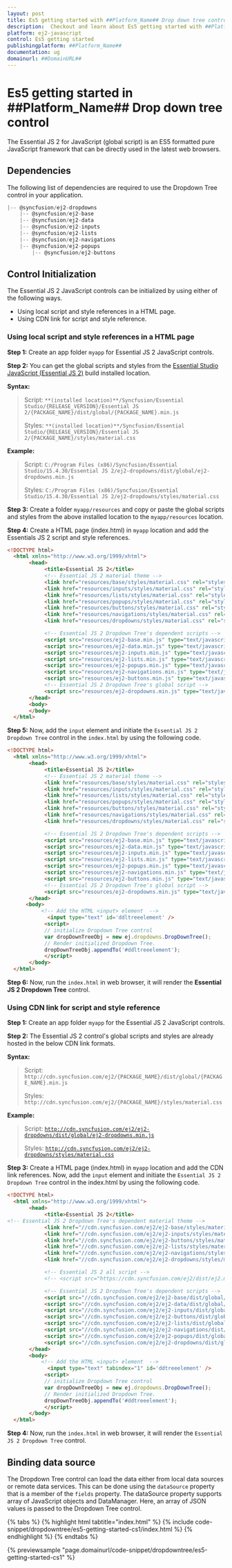 ```yaml
---
layout: post
title: Es5 getting started with ##Platform_Name## Drop down tree control | Syncfusion
description:  Checkout and learn about Es5 getting started with ##Platform_Name## Drop down tree control of Syncfusion Essential JS 2 and more details.
platform: ej2-javascript
control: Es5 getting started 
publishingplatform: ##Platform_Name##
documentation: ug
domainurl: ##DomainURL##
---
```


# Es5 getting started in ##Platform_Name## Drop down tree control

The Essential JS 2 for JavaScript (global script) is an ES5 formatted pure JavaScript framework that can be directly used in the latest web browsers.

## Dependencies

The following list of dependencies are required to use the Dropdown Tree control in your application.

```javascript
|-- @syncfusion/ej2-dropdowns
    |-- @syncfusion/ej2-base
    |-- @syncfusion/ej2-data
    |-- @syncfusion/ej2-inputs
    |-- @syncfusion/ej2-lists
    |-- @syncfusion/ej2-navigations
    |-- @syncfusion/ej2-popups
        |-- @syncfusion/ej2-buttons
```

## Control Initialization

The Essential JS 2 JavaScript controls can be initialized by using either of the following ways.

* Using local script and style references in a HTML page.
* Using CDN link for script and style reference.

### Using local script and style references in a HTML page

**Step 1:** Create an app folder `myapp` for Essential JS 2 JavaScript controls.

**Step 2:** You can get the global scripts and styles from the [Essential Studio JavaScript (Essential JS 2)](https://www.syncfusion.com/downloads/essential-js2/confirm) build installed location.

**Syntax:**
> Script: `**(installed location)**/Syncfusion/Essential Studio/{RELEASE_VERSION}/Essential JS 2/{PACKAGE_NAME}/dist/global/{PACKAGE_NAME}.min.js`
>
> Styles: `**(installed location)**/Syncfusion/Essential Studio/{RELEASE_VERSION}/Essential JS 2/{PACKAGE_NAME}/styles/material.css`

**Example:**

> Script: `C:/Program Files (x86)/Syncfusion/Essential Studio/15.4.30/Essential JS 2/ej2-dropdowns/dist/global/ej2-dropdowns.min.js`
>
> Styles: `C:/Program Files (x86)/Syncfusion/Essential Studio/15.4.30/Essential JS 2/ej2-dropdowns/styles/material.css`

**Step 3:** Create a folder `myapp/resources` and copy or paste the global scripts and styles from the above installed location to the `myapp/resources` location.

**Step 4:** Create a HTML page (index.html) in `myapp` location and add the Essentials JS 2 script and style references.

```html
<!DOCTYPE html>
  <html xmlns="http://www.w3.org/1999/xhtml">
       <head>
            <title>Essential JS 2</title>
            <!-- Essential JS 2 material theme -->
            <link href="resources/base/styles/material.css" rel="stylesheet" type="text/css"/>
            <link href="resources/inputs/styles/material.css" rel="stylesheet" type="text/css"/>
            <link href="resources/lists/styles/material.css" rel="stylesheet" type="text/css"/>
            <link href="resources/popups/styles/material.css" rel="stylesheet" type="text/css"/>
            <link href="resources/buttons/styles/material.css" rel="stylesheet" type="text/css"/>
            <link href="resources/navigations/styles/material.css" rel="stylesheet" type="text/css"/>
            <link href="resources/dropdowns/styles/material.css" rel="stylesheet" type="text/css"/>

            <!-- Essential JS 2 Dropdown Tree's dependent scripts -->
            <script src="resources/ej2-base.min.js" type="text/javascript"></script>
            <script src="resources/ej2-data.min.js" type="text/javascript"></script>
            <script src="resources/ej2-inputs.min.js" type="text/javascript"></script>
            <script src="resources/ej2-lists.min.js" type="text/javascript"></script>
            <script src="resources/ej2-popups.min.js" type="text/javascript"></script>
            <script src="resources/ej2-navigations.min.js" type="text/javascript"></script>
            <script src="resources/ej2-buttons.min.js" type="text/javascript"></script>
            <!-- Essential JS 2 Dropdown Tree's global script -->
            <script src="resources/ej2-dropdowns.min.js" type="text/javascript"></script>
       </head>
       <body>
       </body>
  </html>
```

**Step 5:** Now, add the `input` element and initiate the `Essential JS 2 Dropdown Tree` control in the `index.html` by using the following code.

```html
<!DOCTYPE html>
  <html xmlns="http://www.w3.org/1999/xhtml">
       <head>
            <title>Essential JS 2</title>
            <!-- Essential JS 2 material theme -->
            <link href="resources/base/styles/material.css" rel="stylesheet" type="text/css"/>
            <link href="resources/inputs/styles/material.css" rel="stylesheet" type="text/css"/>
            <link href="resources/lists/styles/material.css" rel="stylesheet" type="text/css"/>
            <link href="resources/popups/styles/material.css" rel="stylesheet" type="text/css"/>
            <link href="resources/buttons/styles/material.css" rel="stylesheet" type="text/css"/>
            <link href="resources/navigations/styles/material.css" rel="stylesheet" type="text/css"/>
            <link href="resources/dropdowns/styles/material.css" rel="stylesheet" type="text/css"/>

            <!-- Essential JS 2 Dropdown Tree's dependent scripts -->
            <script src="resources/ej2-base.min.js" type="text/javascript"></script>
            <script src="resources/ej2-data.min.js" type="text/javascript"></script>
            <script src="resources/ej2-inputs.min.js" type="text/javascript"></script>
            <script src="resources/ej2-lists.min.js" type="text/javascript"></script>
            <script src="resources/ej2-popups.min.js" type="text/javascript"></script>
            <script src="resources/ej2-navigations.min.js" type="text/javascript"></script>
            <script src="resources/ej2-buttons.min.js" type="text/javascript"></script>
            <!-- Essential JS 2 Dropdown Tree's global script -->
            <script src="resources/ej2-dropdowns.min.js" type="text/javascript"></script>
       </head>
      <body>
           <!-- Add the HTML <input> element  -->
             <input type="text" id='ddltreeelement' />
            <script>
            // initialize Dropdown Tree control
            var dropDownTreeObj = new ej.dropdowns.DropDownTree();
            // Render initialized Dropdown Tree.
            dropDownTreeObj.appendTo('#ddltreeelement');
            </script>
       </body>
  </html>
```

**Step 6:** Now, run the `index.html` in web browser, it will render the **Essential JS 2 Dropdown Tree** control.

### Using CDN link for script and style reference

**Step 1:** Create an app folder `myapp` for the Essential JS 2 JavaScript controls.

**Step 2:** The Essential JS 2 control's global scripts and styles are already hosted in the below CDN link formats.

**Syntax:**
> Script: `http://cdn.syncfusion.com/ej2/{PACKAGE_NAME}/dist/global/{PACKAGE_NAME}.min.js`
>
> Styles: `http://cdn.syncfusion.com/ej2/{PACKAGE_NAME}/styles/material.css`

**Example:**
> Script: [`http://cdn.syncfusion.com/ej2/ej2-dropdowns/dist/global/ej2-dropdowns.min.js`](http://cdn.syncfusion.com/ej2/ej2-dropdowns/dist/global/ej2-dropdowns.min.js)
>
> Styles: [`http://cdn.syncfusion.com/ej2/ej2-dropdowns/styles/material.css`](http://cdn.syncfusion.com/ej2/ej2-dropdowns/styles/material.css)

**Step 3:** Create a HTML page (index.html) in `myapp` location and add the CDN link references. Now, add the `input` element and initiate the `Essential JS 2 Dropdown Tree` control in the index.html by using the following code.

```html
<!DOCTYPE html>
  <html xmlns="http://www.w3.org/1999/xhtml">
       <head>
            <title>Essential JS 2</title>
<!-- Essential JS 2 Dropdown Tree's dependent material theme -->
            <link href="//cdn.syncfusion.com/ej2/ej2-base/styles/material.css" rel="stylesheet" type="text/css"/>
            <link href="//cdn.syncfusion.com/ej2/ej2-inputs/styles/material.css" rel="stylesheet" type="text/css"/>
            <link href="//cdn.syncfusion.com/ej2/ej2-buttons/styles/material.css" rel="stylesheet" type="text/css"/>
            <link href="//cdn.syncfusion.com/ej2/ej2-lists/styles/material.css" rel="stylesheet" type="text/css"/>
            <link href="//cdn.syncfusion.com/ej2/ej2-navigations/styles/material.css" rel="stylesheet" type="text/css"/>
            <link href="//cdn.syncfusion.com/ej2/ej2-dropdowns/styles/material.css" rel="stylesheet" type="text/css"/>

            <!-- Essential JS 2 all script -->
            <!-- <script src="https://cdn.syncfusion.com/ej2/dist/ej2.min.js" type="text/javascript"></script> -->

            <!-- Essential JS 2 Dropdown Tree's dependent scripts -->
            <script src="//cdn.syncfusion.com/ej2/ej2-base/dist/global/ej2-base.min.js" type="text/javascript"></script>
            <script src="//cdn.syncfusion.com/ej2/ej2-data/dist/global/ej2-data.min.js" type="text/javascript"></script>
            <script src="//cdn.syncfusion.com/ej2/ej2-inputs/dist/global/ej2-inputs.min.js" type="text/javascript"></script>
            <script src="//cdn.syncfusion.com/ej2/ej2-buttons/dist/global/ej2-buttons.min.js" type="text/javascript"></script>
            <script src="//cdn.syncfusion.com/ej2/ej2-lists/dist/global/ej2-lists.min.js" type="text/javascript"></script>
            <script src="//cdn.syncfusion.com/ej2/ej2-navigations/dist/global/ej2-navigations.min.js" type="text/javascript"></script>
            <script src="//cdn.syncfusion.com/ej2/ej2-popups/dist/global/ej2-popups.min.js" type="text/javascript"></script>
            <script src="//cdn.syncfusion.com/ej2/ej2-dropdowns/dist/global/ej2-dropdowns.min.js" type="text/javascript"></script>
       </head>
       <body>
           <!-- Add the HTML <input> element  -->
             <input type="text" tabindex="1" id='ddtreeelement' />
            <script>
            // initialize Dropdown Tree control
            var dropDownTreeObj = new ej.dropdowns.DropDownTree();
            // Render initialized Dropdown Tree.
            dropDownTreeObj.appendTo('#ddtreeelement');
            </script>
       </body>
  </html>

```

**Step 4:** Now, run the `index.html` in web browser, it will render the `Essential JS 2 Dropdown Tree` control.

## Binding data source

The Dropdown Tree control can load the data either from local data sources or remote data services. This can be done using the `dataSource` property that is a member of the `fields` property. The dataSource property supports array of JavaScript objects and DataManager. Here, an array of JSON values is passed to the Dropdown Tree control.

{% tabs %}
{% highlight html tabtitle="index.html" %}
{% include code-snippet/dropdowntree/es5-getting-started-cs1/index.html %}
{% endhighlight %}
{% endtabs %}
        
{% previewsample "page.domainurl/code-snippet/dropdowntree/es5-getting-started-cs1" %}